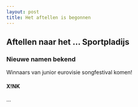 ```yaml
---
layout: post
title: Het aftellen is begonnen
---
```


Aftellen naar het ... Sportpladijs
----------------------------------

### Nieuwe namen bekend

Winnaars van junior eurovisie songfestival komen!

#### X!NK

...
